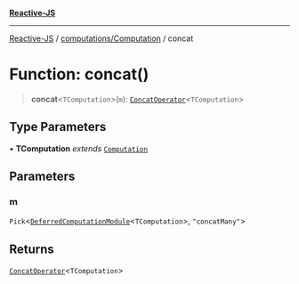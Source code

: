 [**Reactive-JS**](../../../README.md)

***

[Reactive-JS](../../../README.md) / [computations/Computation](../README.md) / concat

# Function: concat()

> **concat**\<`TComputation`\>(`m`): [`ConcatOperator`](../interfaces/ConcatOperator.md)\<`TComputation`\>

## Type Parameters

• **TComputation** *extends* [`Computation`](../../type-aliases/Computation.md)

## Parameters

### m

`Pick`\<[`DeferredComputationModule`](../../interfaces/DeferredComputationModule.md)\<`TComputation`\>, `"concatMany"`\>

## Returns

[`ConcatOperator`](../interfaces/ConcatOperator.md)\<`TComputation`\>
